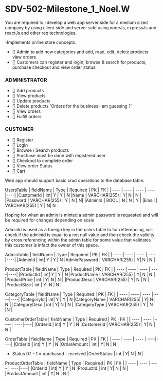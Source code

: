 # SDV-502-Milestone_1_Noel.W

You are required to
-develop a web app server side for a medium sized company by using client-side and server side using nodeJs, expressJs and reactJs and other req technologies.

-Implements online store concepts.

- [] Admin to add new categories and add, read, edit, delete products view orders
- [] Customers can register and login, browse & search for products, purchase checkout and view order status.

### ADMINISTRATOR
- [] Add products
- [] View products
- [] Update products
- [] Delete products
'Orders for the business i am guessing ?'
- [] View orders
- [] Fulfill orders

### CUSTOMER
- [] Register
- [] Login
- [] Browse / Search products
- [] Purchase must be done with registered user
- [] Checkout to complete order
- [] View order Status
- [] Cart

Web app should support basic crud operations to the database table.

UsersTable
| fieldName | Type | Required | PK | FK |
| ----      | ---- |  ----    | ----|----|
|CustomerId | int| Y | Y | N
|Name	 | VARCHAR(255) | Y| N | N |
|Password | VARCHAR(255) | Y | N | N|
|AdminId | BOOL | N | N | Y |
|Email | VARCHAR(255) | Y | N| N

Hoping for when an admin is minted a admin password is requested and will be required for changes depending on scale

AdminId is used as a foreign key in the users table to for refferencing, will check if the adminid is equal to a not null value and then check the validity by cross referencing within the admin table for some value that validates this customer is infact the owner of this space.

AdminTable
| fieldName | Type | Required | PK | FK |
| ----      | ---- |  ----    | ----|----|
|AdminId | int| Y | Y | N
|AdminPassword | VARCHAR(255) | Y| N | N |

ProductTable
| fieldName | Type | Required | PK | FK |
| ----      | ---- |  ----    | ----|----|
|ProductId | int| Y | Y | N
|ProductName | VARCHAR(255) | Y| N | N |
|ProductPrice | int | Y| N | N |
|ProductDesc | VARCHAR(255) | Y| N | N |
|ProductSize | int | Y| N | N |

CategoryTable
| fieldName | Type | Required | PK | FK |
| ----      | ---- |  ----    | ----|----|
|CategoryId | int| Y | Y | N
|CategoryName | VARCHAR(255) | Y| N | N |
|CategoryDesc | int | Y| N | N |
|CategoryType | VARCHAR(255) | Y | N |N |

CustomerOrderTable
| fieldName | Type | Required | PK | FK |
| ----      | ---- |  ----    | ----|----|
|OrderId | int| Y | Y | N
|CustomerId | VARCHAR(255) | Y| N | N |

OrderTable
| fieldName | Type | Required | PK | FK |
| ----      | ---- |  ----    | ----|----|
|OrderId | int| Y | Y | N
|OrderAmount | int | Y| N | N |
- Status 0.1 - 1 = purchased - received
|OrderStatus | int | Y| N | N |

ProductOrderTable
| fieldName | Type | Required | PK | FK |
| ----      | ---- |  ----    | ----|----|
|OrderId | int| Y | Y | N
|ProductId | int | Y| N | N |
|ProductAmount | int | Y| N | N |














